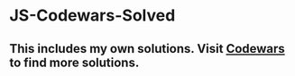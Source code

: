 # JS-Codewars-Solved

## This includes my own solutions. Visit [Codewars](https://www.codewars.com) to find more solutions.
